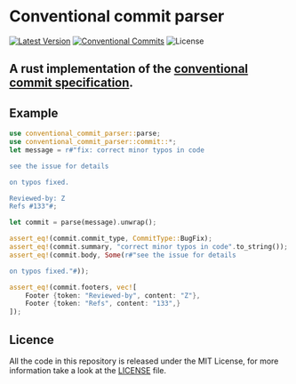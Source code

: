 # Conventional commit parser
[![Latest Version]][crates.io]
[![Conventional Commits](https://img.shields.io/badge/Conventional%20Commits-1.0.0-yellow.svg)](https://conventionalcommits.org)
![License](https://img.shields.io/github/license/oknozor/conventional_commits_parser_rs)

[Latest Version]: https://img.shields.io/crates/v/conventional_commit_parser.svg
[crates.io]: https://www.crates.io/crates/conventional_commit_parser

A rust implementation of the [conventional commit specification](https://www.conventionalcommits.org/en/v1.0.0/).
---

## Example 

```rust
use conventional_commit_parser::parse;
use conventional_commit_parser::commit::*;
let message = r#"fix: correct minor typos in code

see the issue for details

on typos fixed.

Reviewed-by: Z
Refs #133"#;

let commit = parse(message).unwrap();

assert_eq!(commit.commit_type, CommitType::BugFix);
assert_eq!(commit.summary, "correct minor typos in code".to_string());
assert_eq!(commit.body, Some(r#"see the issue for details

on typos fixed."#));

assert_eq!(commit.footers, vec![
    Footer {token: "Reviewed-by", content: "Z"},
    Footer {token: "Refs", content: "133",}
]);
```

## Licence

All the code in this repository is released under the MIT License, for more information take a look at the [LICENSE](LICENSE) file.
